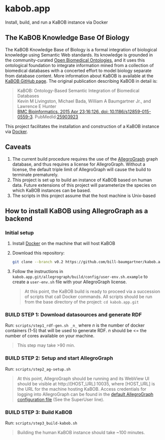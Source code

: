 # kabob.app
Install, build, and run a KaBOB instance via Docker

## The KaBOB Knowledge Base Of Biology
The KaBOB Knowledge Base of Biology is a formal integration of biological knowledge using Semantic Web standards. Its knowledge is grounded in the community-curated [Open Biomedical Ontologies](http://obofoundry.org/), and it uses this ontological foundation to integrate information mined from a collection of biomedical databases with a concerted effort to model biology separate from database content. More information about KaBOB is available at the [KaBOB GitHub page](https://github.com/UCDenver-ccp/kabob). The original publication describing KaBOB in detail is:
> KaBOB: Ontology-Based Semantic Integration of Biomedical Databases <br />
> Kevin M Livingston, Michael Bada, William A Baumgartner Jr., and Lawrence E Hunter <br />
> [BMC Bioinformatics. 2015 Apr 23;16:126. doi: 10.1186/s12859-015-0559-3](http://bmcbioinformatics.biomedcentral.com/articles/10.1186/s12859-015-0559-3). PubMedId:[25903923](https://www.ncbi.nlm.nih.gov/pubmed/25903923)

This project facilitates the installation and construction of a KaBOB instance via [Docker](https://www.docker.com/).

## Caveats
1. The current build procedure requires the use of the [AllegroGraph](http://franz.com/agraph/allegrograph/) graph database, and thus requires a license for AllegroGraph. Without a license, the default triple limit of AllegroGraph will cause the build to terminate prematurely.
2. This project is set up to build an instance of KaBOB based on human data. Future extensions of this project will parameterize the species on which KaBOB instances can be based.
3. The scripts in this project assume that the host machine is Unix-based

## How to install KaBOB using AllegroGraph as a backend

### Initial setup
1. Install [Docker](https://www.docker.com/) on the machine that will host KaBOB
2. Download this repository: 

   ```sh
   git clone --branch v0.2 https://github.com/bill-baumgartner/kabob.app ./kabob.app.git
   ```
3. Follow the instructions in `kabob.app.git/allegrograph/build/config/user-env.sh.example` to create a `user-env.sh` file with your AllegroGraph license.

   > At this point, the KaBOB build is ready to proceed via a succession of scripts that call Docker commands. All scripts should be run from the base directory of the project: `cd kabob.app.git`

### BUILD STEP 1: Download datasources and generate RDF
Run: `scripts/step1_rdf-gen.sh _n_` where _n_ is the number of docker containers (1-5) that will be used to generate RDF. _n_ should be <= the number of cores available on your machine. 

   > This step may take >90 min.

### BUILD STEP 2: Setup and start AllegroGraph
Run: `scripts/step2_ag-setup.sh`

   > At this point, AllegroGraph should be running and its WebView UI should be visible at http://[HOST_URL]:10035, where [HOST_URL] is the URL for the machine hosting KaBOB. Access credentials for logging into AllegroGraph can be found in the [default AllegroGraph configuration file](https://github.com/franzinc/docker-agraph/blob/master/agraph.cfg) (See the SuperUser line).

### BUILD STEP 3: Build KaBOB
Run: `scripts/step3_build-kabob.sh`

   > Building the human KaBOB instance should take ~100 minutes.
   
   
